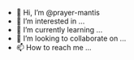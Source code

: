- 👋 Hi, I’m @prayer-mantis
- 👀 I’m interested in ...
- 🌱 I’m currently learning ...
- 💞️ I’m looking to collaborate on ...
- 📫 How to reach me ...

<!---
prayer-mantis/prayer-mantis is a ✨ special ✨ repository because its `README.md` (this file) appears on your GitHub profile.
You can click the Preview link to take a look at your changes.
--->
